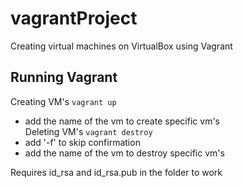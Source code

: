 # vagrantProject

Creating virtual machines on VirtualBox using Vagrant

## Running Vagrant

Creating VM's  `vagrant up`
 - add the name of the vm to create specific vm's  
Deleting VM's `vagrant destroy`  
 - add '-f' to skip confirmation  
 - add the name of the vm to destroy specific vm's  

Requires id_rsa and id_rsa.pub in the folder to work  
